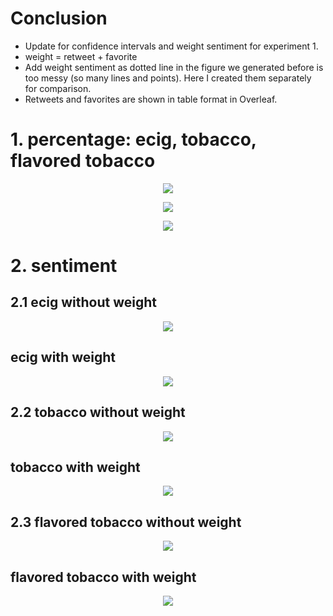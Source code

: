 # Conclusion
- Update for confidence intervals and weight sentiment for experiment 1.
- weight = retweet + favorite
- Add weight sentiment as dotted line in the figure we generated before is too messy (so many lines and points). 
Here I created them separately for comparison.
- Retweets and favorites are shown in table format in Overleaf.

# 1. percentage: ecig, tobacco, flavored tobacco
<p align="center">
  <img src="https://github.com/meettyj/Alcohol-on-Twitter/raw/master/revision/figures/percentage_SF_ecig_in_all_SF.png" />
</p>

<p align="center">
  <img src="https://github.com/meettyj/Alcohol-on-Twitter/raw/master/revision/figures/percentage_SF_tobacco_in_all_SF.png" />
</p>

<p align="center">
  <img src="https://github.com/meettyj/Alcohol-on-Twitter/raw/master/revision/figures/percentage_SF_flavored_tobacco_in_all_SF_tobacco.png" />
</p>

# 2. sentiment
## 2.1 ecig without weight
<p align="center">
  <img src="https://github.com/meettyj/Alcohol-on-Twitter/raw/master/revision/figures/with_or_without_weight/percentage_sentiment_SF_ecig_in_all_SF.png" />
</p>

## ecig with weight
<p align="center">
  <img src="https://github.com/meettyj/Alcohol-on-Twitter/raw/master/revision/figures/with_or_without_weight/percentage_weight_sentiment_SF_ecig_in_all_SF.png" />
</p>

## 2.2 tobacco without weight
<p align="center">
  <img src="https://github.com/meettyj/Alcohol-on-Twitter/raw/master/revision/figures/with_or_without_weight/percentage_sentiment_SF_tobacco_in_all_SF.png" />
</p>

## tobacco with weight
<p align="center">
  <img src="https://github.com/meettyj/Alcohol-on-Twitter/raw/master/revision/figures/with_or_without_weight/percentage_weight_sentiment_SF_tobacco_in_all_SF.png" />
</p>

## 2.3 flavored tobacco without weight
<p align="center">
  <img src="https://github.com/meettyj/Alcohol-on-Twitter/raw/master/revision/figures/with_or_without_weight/percentage_sentiment_SF_flavored_tobacco_in_all_SF_tobacco.png" />
</p>

## flavored tobacco with weight
<p align="center">
  <img src="https://github.com/meettyj/Alcohol-on-Twitter/raw/master/revision/figures/with_or_without_weight/percentage_weight_sentiment_SF_flavored_tobacco_in_all_SF_tobacco.png" />
</p>
